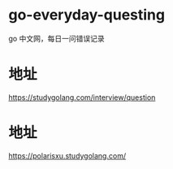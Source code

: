 # go-everyday-questing
go 中文网，每日一问错误记录

# 地址
https://studygolang.com/interview/question

# 地址
https://polarisxu.studygolang.com/